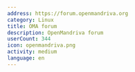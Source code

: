 ```yaml
---
address: https://forum.openmandriva.org
category: Linux
title: OMA forum
description: OpenMandriva forum
userCount: 344
icon: openmandriva.png
activity: medium
language: en
---
```

